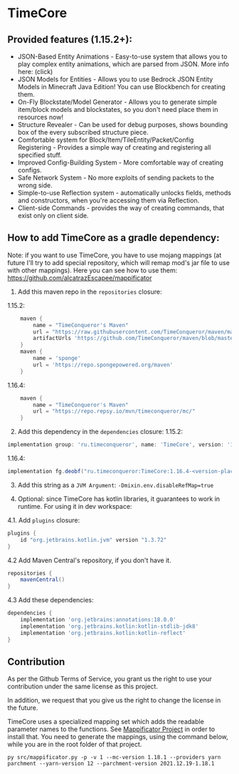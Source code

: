 # TimeCore

## Provided features (1.15.2+):
* JSON-Based Entity Animations - Easy-to-use system that allows you to play complex entity animations, which are parsed from JSON. More info here: (click)
* JSON Models for Entities - Allows you to use Bedrock JSON Entity Models in Minecraft Java Edition! You can use Blockbench for creating them.
* On-Fly Blockstate/Model Generator - Allows you to generate simple item/block models and blockstates, so you don't need place them in resources now!
* Structure Revealer - Can be used for debug purposes, shows bounding box of the every subscribed structure piece.
* Comfortable system for Block/Item/TileEntity/Packet/Config Registering - Provides a simple way of creating and registering all specified stuff.
* Improved Config-Building System - More comfortable way of creating configs.
* Safe Network System - No more exploits of sending packets to the wrong side.
* Simple-to-use Reflection system - automatically unlocks fields, methods and constructors, when you're accessing them via Reflection.
* Client-side Commands - provides the way of creating commands, that exist only on client side.

## How to add TimeCore as a gradle dependency:
Note: if you want to use TimeCore, you have to use mojang mappings (at future I'll try to add special repository, which
will remap mod's jar file to use with other mappings). Here you can see how to use
them: https://github.com/alcatrazEscapee/mappificator
1. Add this maven repo in the `repositories` closure:

1.15.2:
```groovy
    maven {
        name = "TimeConqueror's Maven"
        url = "https://raw.githubusercontent.com/TimeConqueror/maven/master"
        artifactUrls 'https://github.com/TimeConqueror/maven/blob/master/' //fallback url
    }
    maven {
        name = 'sponge'
        url = 'https://repo.spongepowered.org/maven'
    }
```

1.16.4:
```groovy
    maven {
        name = "TimeConqueror's Maven"
        url = "https://repo.repsy.io/mvn/timeconqueror/mc/"
    }
```

2. Add this dependency in the `dependencies` closure:
1.15.2:
```groovy
implementation group: 'ru.timeconqueror', name: 'TimeCore', version: '1.15.2-<version-placeholder>', classifier: 'dev', changing: true
```

1.16.4:

```groovy
implementation fg.deobf("ru.timeconqueror:TimeCore:1.16.4-<version-placeholder>:dev")
```

3. Add this string as a `JVM Argument`:
   `-Dmixin.env.disableRefMap=true`

4. Optional: since TimeCore has kotlin libraries, it guarantees to work in runtime. For using it in dev workspace:

4.1. Add `plugins` closure:

```groovy
plugins {
    id "org.jetbrains.kotlin.jvm" version "1.3.72"
}
```

4.2 Add Maven Central's repository, if you don't have it.

```groovy
repositories {
    mavenCentral()
}
```

4.3 Add these dependencies:

```groovy
dependencies {
    implementation 'org.jetbrains:annotations:18.0.0'
    implementation 'org.jetbrains.kotlin:kotlin-stdlib-jdk8'
    implementation 'org.jetbrains.kotlin:kotlin-reflect'
}
```

## Contribution

As per the Github Terms of Service, you grant us the right to use your contribution under the same license as this
project.

In addition, we request that you give us the right to change the license in the future.

TimeCore uses a specialized mapping set which adds the readable parameter names to the functions.
See [Mappificator Project](https://github.com/alcatrazEscapee/Mappificator) in order to install that. You need to
generate the mappings, using the command below, while you are in the root folder of that project.

```
py src/mappificator.py -p -v 1 --mc-version 1.18.1 --providers yarn parchment --yarn-version 12 --parchment-version 2021.12.19-1.18.1
```